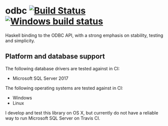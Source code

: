 # odbc [![Build Status](https://travis-ci.org/chrisdone/odbc.svg)](https://travis-ci.org/chrisdone/odbc) [![Windows build status](https://ci.appveyor.com/api/projects/status/github/chrisdone/odbc?branch=master&svg=true)](https://ci.appveyor.com/project/chrisdone/odbc)

Haskell binding to the ODBC API, with a strong emphasis on stability,
testing and simplicity.

## Platform and database support

The following database drivers are tested against in CI:

* Microsoft SQL Server 2017

The following operating systems are tested against in CI:

* Windows
* Linux

I develop and test this library on OS X, but currently do not have a
reliable way to run Microsoft SQL Server on Travis CI.
